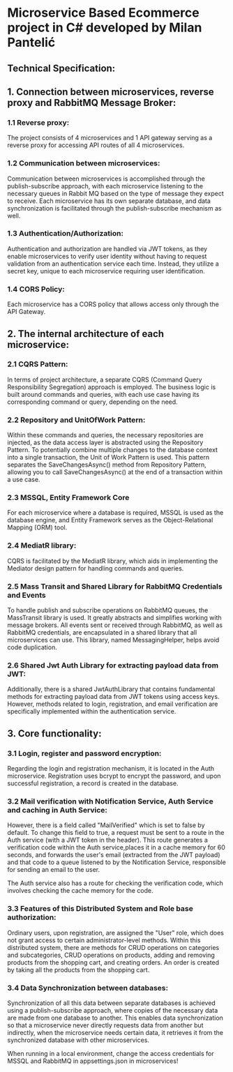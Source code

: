 # Microservice Based Ecommerce project in C# developed by Milan Pantelić

## Technical Specification:

## 1. Connection between microservices, reverse proxy and RabbitMQ Message Broker: 
  ### 1.1 Reverse proxy:
  The project consists of 4 microservices and 1 API gateway serving as a reverse proxy for accessing API routes of all 4 microservices. 
  
  ### 1.2 Communication between microservices: 
Communication between microservices is accomplished through the publish-subscribe approach, with each microservice listening to the necessary queues in Rabbit       MQ based on the type of message they expect to receive. Each microservice has its own separate database, and data synchronization is facilitated through the         publish-subscribe mechanism as well. 
  
  ### 1.3 Authentication/Authorization:
Authentication and authorization are handled via JWT tokens, as they enable microservices 
to verify user identity without having to request validation from an authentication service each time. 
Instead, they utilize a secret key, unique to each microservice requiring user identification.
  
  ### 1.4 CORS Policy:
Each microservice has a CORS policy that allows access only through the API Gateway. 

## 2. The internal architecture of each microservice:
  ### 2.1 CQRS Pattern: 
In terms of project architecture, a separate CQRS (Command Query Responsibility Segregation) approach is employed. The business logic is built around commands       and queries, with each use case having its corresponding command or query, depending on the need. 
  
  ### 2.2 Repository and UnitOfWork Pattern:
Within these commands and queries, the necessary repositories are injected, as the data access layer is abstracted using the Repository Pattern. To potentially      combine multiple changes to the database context into a single transaction, the Unit of Work Pattern is used. This pattern separates the SaveChangesAsync()          method from Repository Pattern, allowing you to call SaveChangesAsync() at the end of a transaction within a use case.
  
  ### 2.3 MSSQL, Entity Framework Core 
For each microservice where a database is required, MSSQL is used as the database engine, and Entity Framework serves as the Object-Relational Mapping (ORM)         tool. 
  
  ### 2.4 MediatR library:
CQRS is facilitated by the MediatR library, which aids in implementing the Mediator design pattern for handling commands and queries.
  
  ### 2.5 Mass Transit and Shared Library for RabbitMQ Credentials and Events 
To handle publish and subscribe operations on RabbitMQ queues, the MassTransit library is used. It greatly abstracts and simplifies working with message             brokers. All events sent or received through RabbitMQ, as well as RabbitMQ credentials, are encapsulated in a shared library that all microservices can use.         This library, named MessagingHelper, helps avoid code duplication.
  
  ### 2.6 Shared Jwt Auth Library for extracting payload data from JWT:
Additionally, there is a shared JwtAuthLibrary that contains fundamental methods for extracting payload data from JWT tokens using access keys. However, methods     related to login, registration, and email verification are specifically implemented within the authentication service.
  
## 3. Core functionality:
  ### 3.1 Login, register and password encryption:  
Regarding the login and registration mechanism, it is located in the Auth microservice. Registration uses bcrypt to encrypt the password, and upon successful        registration, a record is created in the database. 
    
  ### 3.2 Mail verification with Notification Service, Auth Service and caching in Auth Service: 
However, there is a field called "MailVerified" which is set to false by default. To change this field to true, a request must be sent to a route in the Auth 
service (with a JWT token in the header). This route generates a verification code within the Auth service,places it in a cache memory for 60 seconds, and 
forwards the user's email (extracted from the JWT payload) and that code to a queue listened to by the Notification Service, responsible for sending an email to 
the user.
    
The Auth service also has a route for checking the verification code, which involves checking the cache memory for the code.

  ### 3.3 Features of this Distributed System and Role base authorization:
Ordinary users, upon registration, are assigned the "User" role, which does not grant access to certain administrator-level methods. Within this distributed 
system, there are methods for CRUD operations on categories and subcategories, CRUD operations on products, adding and removing products from the shopping cart, 
and creating orders. An order is created by taking all the products from the shopping cart.
  
  ### 3.4 Data Synchronization between databases: 
Synchronization of all this data between separate databases is achieved using a publish-subscribe approach, where copies of the necessary data are made from one 
database to another. This enables data synchronization so that a microservice never directly requests data from another but indirectly, when the microservice 
needs certain data, it retrieves it from the synchronized database with other microservices.





When running in a local environment, change the access credentials for MSSQL and RabbitMQ in appsettings.json in microservices!
